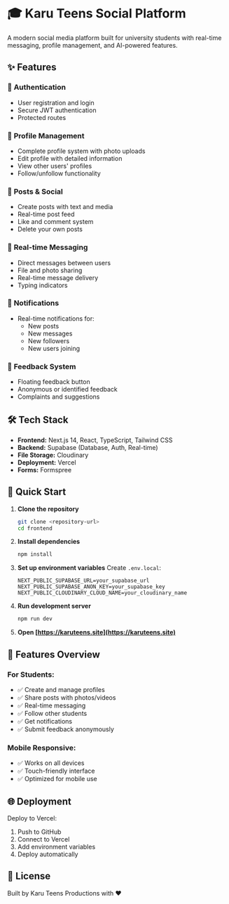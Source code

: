 # 🎓 Karu Teens Social Platform

A modern social media platform built for university students with real-time messaging, profile management, and AI-powered features.

## ✨ Features

### 🔐 **Authentication**
- User registration and login
- Secure JWT authentication
- Protected routes

### 👤 **Profile Management**
- Complete profile system with photo uploads
- Edit profile with detailed information
- View other users' profiles
- Follow/unfollow functionality

### 📝 **Posts & Social**
- Create posts with text and media
- Real-time post feed
- Like and comment system
- Delete your own posts

### 💬 **Real-time Messaging**
- Direct messages between users
- File and photo sharing
- Real-time message delivery
- Typing indicators

### 🔔 **Notifications**
- Real-time notifications for:
  - New posts
  - New messages
  - New followers
  - New users joining

### 📱 **Feedback System**
- Floating feedback button
- Anonymous or identified feedback
- Complaints and suggestions

## 🛠️ Tech Stack

- **Frontend:** Next.js 14, React, TypeScript, Tailwind CSS
- **Backend:** Supabase (Database, Auth, Real-time)
- **File Storage:** Cloudinary
- **Deployment:** Vercel
- **Forms:** Formspree

## 🚀 Quick Start

1. **Clone the repository**
   ```bash
   git clone <repository-url>
   cd frontend
   ```

2. **Install dependencies**
   ```bash
   npm install
   ```

3. **Set up environment variables**
   Create `.env.local`:
   ```
   NEXT_PUBLIC_SUPABASE_URL=your_supabase_url
   NEXT_PUBLIC_SUPABASE_ANON_KEY=your_supabase_key
   NEXT_PUBLIC_CLOUDINARY_CLOUD_NAME=your_cloudinary_name
   ```

4. **Run development server**
   ```bash
   npm run dev
   ```

5. **Open [https://karuteens.site](https://karuteens.site)**

## 📱 Features Overview

### **For Students:**
- ✅ Create and manage profiles
- ✅ Share posts with photos/videos
- ✅ Real-time messaging
- ✅ Follow other students
- ✅ Get notifications
- ✅ Submit feedback anonymously

### **Mobile Responsive:**
- ✅ Works on all devices
- ✅ Touch-friendly interface
- ✅ Optimized for mobile use

## 🌐 Deployment

Deploy to Vercel:
1. Push to GitHub
2. Connect to Vercel
3. Add environment variables
4. Deploy automatically

## 📄 License

Built by Karu Teens Productions with ❤️